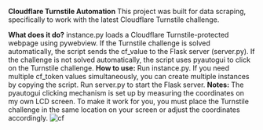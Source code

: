 

**Cloudflare Turnstile Automation**
This project was built for data scraping, specifically to work with the latest Cloudflare Turnstile challenge.

**What does it do?**
instance.py loads a Cloudflare Turnstile-protected webpage using pywebview.
If the Turnstile challenge is solved automatically, the script sends the cf_value to the Flask server (server.py).
If the challenge is not solved automatically, the script uses pyautogui to click on the Turnstile challenge.
**How to use:**
Run instance.py. If you need multiple cf_token values simultaneously, you can create multiple instances by copying the script.
Run server.py to start the Flask server.
**Notes:**
The pyautogui clicking mechanism is set up by measuring the coordinates on my own LCD screen. To make it work for you, you must place the Turnstile challenge in the same location on your screen or adjust the coordinates accordingly.
![cf](https://github.com/user-attachments/assets/171346ff-1b70-41b8-af20-fd800d109886)





